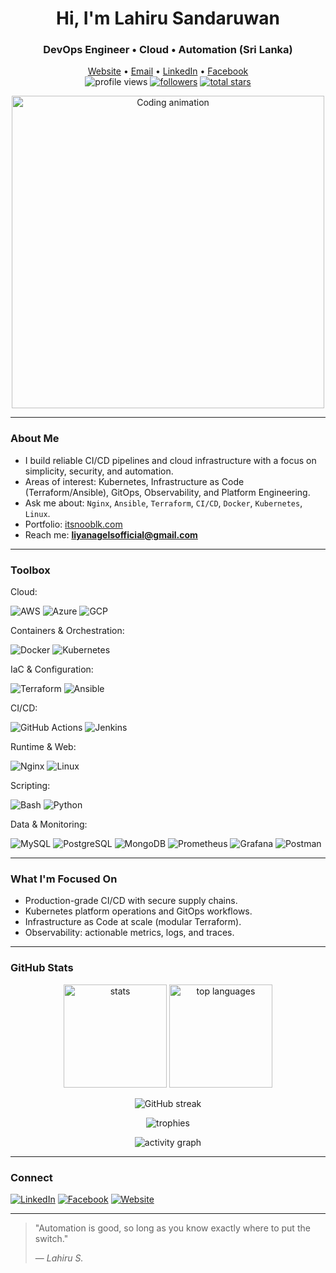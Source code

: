 <h1 align="center">Hi, I'm Lahiru Sandaruwan</h1>
<h3 align="center">DevOps Engineer • Cloud • Automation (Sri Lanka)</h3>

<p align="center">
  <a href="https://www.itsnooblk.com" target="_blank">Website</a> •
  <a href="mailto:liyanagelsofficial@gmail.com">Email</a> •
  <a href="https://linkedin.com/in/lahiru-liyanage-22b094247" target="_blank">LinkedIn</a> •
  <a href="https://fb.com/lahirubrown" target="_blank">Facebook</a>
<br/>
  <img src="https://komarev.com/ghpvc/?username=nooblk-98&label=Profile%20views&color=0e75b6&style=flat" alt="profile views" />
  <a href="https://github.com/nooblk-98?tab=followers"><img src="https://img.shields.io/github/followers/nooblk-98?logo=github&style=flat" alt="followers"/></a>
  <a href="https://github.com/nooblk-98"><img src="https://img.shields.io/github/stars/nooblk-98?affiliations=OWNER&style=flat" alt="total stars"/></a>
</p>

<p align="center">
  <img src="https://miro.medium.com/v2/resize:fit:720/format:webp/1*DluPjzT_eTUFdzHCI7JBZA.gif" alt="Coding animation" width="500"/>
</p>

---

### About Me

- I build reliable CI/CD pipelines and cloud infrastructure with a focus on simplicity, security, and automation.
- Areas of interest: Kubernetes, Infrastructure as Code (Terraform/Ansible), GitOps, Observability, and Platform Engineering.
- Ask me about: `Nginx`, `Ansible`, `Terraform`, `CI/CD`, `Docker`, `Kubernetes`, `Linux`.
- Portfolio: [itsnooblk.com](https://www.itsnooblk.com)
- Reach me: **liyanagelsofficial@gmail.com**

---

### Toolbox

Cloud:

![AWS](https://img.shields.io/badge/AWS-232F3E?logo=amazon-aws&logoColor=white)
![Azure](https://img.shields.io/badge/Azure-0078D4?logo=microsoft-azure&logoColor=white)
![GCP](https://img.shields.io/badge/GCP-4285F4?logo=google-cloud&logoColor=white)

Containers & Orchestration:

![Docker](https://img.shields.io/badge/Docker-2496ED?logo=docker&logoColor=white)
![Kubernetes](https://img.shields.io/badge/Kubernetes-326CE5?logo=kubernetes&logoColor=white)

IaC & Configuration:

![Terraform](https://img.shields.io/badge/Terraform-844FBA?logo=terraform&logoColor=white)
![Ansible](https://img.shields.io/badge/Ansible-EE0000?logo=ansible&logoColor=white)

CI/CD:

![GitHub Actions](https://img.shields.io/badge/GitHub%20Actions-2671E5?logo=githubactions&logoColor=white)
![Jenkins](https://img.shields.io/badge/Jenkins-D24939?logo=jenkins&logoColor=white)

Runtime & Web:

![Nginx](https://img.shields.io/badge/Nginx-009639?logo=nginx&logoColor=white)
![Linux](https://img.shields.io/badge/Linux-FCC624?logo=linux&logoColor=black)

Scripting:

![Bash](https://img.shields.io/badge/Bash-4EAA25?logo=gnubash&logoColor=white)
![Python](https://img.shields.io/badge/Python-3776AB?logo=python&logoColor=white)

Data & Monitoring:

![MySQL](https://img.shields.io/badge/MySQL-4479A1?logo=mysql&logoColor=white)
![PostgreSQL](https://img.shields.io/badge/PostgreSQL-4169E1?logo=postgresql&logoColor=white)
![MongoDB](https://img.shields.io/badge/MongoDB-47A248?logo=mongodb&logoColor=white)
![Prometheus](https://img.shields.io/badge/Prometheus-E6522C?logo=prometheus&logoColor=white)
![Grafana](https://img.shields.io/badge/Grafana-F46800?logo=grafana&logoColor=white)
![Postman](https://img.shields.io/badge/Postman-FF6C37?logo=postman&logoColor=white)

---

### What I'm Focused On

- Production-grade CI/CD with secure supply chains.
- Kubernetes platform operations and GitOps workflows.
- Infrastructure as Code at scale (modular Terraform).
- Observability: actionable metrics, logs, and traces.

---

### GitHub Stats

<p align="center">
  <img src="https://github-readme-stats.vercel.app/api?username=nooblk-98&show_icons=true&theme=tokyonight" height="165" alt="stats"/>
  <img src="https://github-readme-stats.vercel.app/api/top-langs/?username=nooblk-98&layout=compact&theme=tokyonight" height="165" alt="top languages"/>
  
</p>

<p align="center">
  <img src="https://github-readme-streak-stats.herokuapp.com?user=nooblk-98&theme=tokyonight&hide_border=false" alt="GitHub streak"/>
</p>

<p align="center">
  <img src="https://github-profile-trophy.vercel.app/?username=nooblk-98&theme=tokyonight&no-frame=true&row=1&column=6" alt="trophies"/>
</p>

<p align="center">
  <img src="https://github-readme-activity-graph.vercel.app/graph?username=nooblk-98&theme=tokyo-night" alt="activity graph"/>
</p>

---

### Connect

[![LinkedIn](https://img.shields.io/badge/LinkedIn-0A66C2?logo=linkedin&logoColor=white&style=for-the-badge)](https://linkedin.com/in/lahiru-liyanage-22b094247)
[![Facebook](https://img.shields.io/badge/Facebook-1877F2?logo=facebook&logoColor=white&style=for-the-badge)](https://fb.com/lahirubrown)
[![Website](https://img.shields.io/badge/Website-000000?logo=About.me&logoColor=white&style=for-the-badge)](https://www.itsnooblk.com)

---

> "Automation is good, so long as you know exactly where to put the switch."
>
> — *Lahiru S.*

